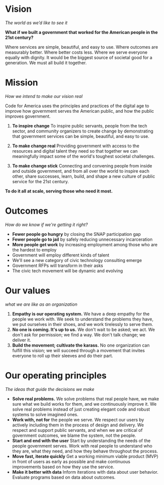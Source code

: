 # Vision
 *The world as we’d like to see it*

**What if we built a government that worked for the American people in the 21st century?**

Where services are simple, beautiful, and easy to use.
Where outcomes are measurably better.
Where better costs less.
Where we serve everyone equally with dignity.
It would be the biggest source of societal good for a generation.
We must all build it together.

# Mission
*How we intend to make our vision real*

Code for America uses the principles and practices of the digital age to improve how government serves the American public, and how the public improves government.

1. **To inspire change**
To inspire public servants, people from the tech sector, and community organizers to create change by demonstrating that government services can be simple, beautiful, and easy to use.

2. **To make change real**
Providing government with access to the resources and digital talent they need so that together we can meaningfully impact some of the world's toughest societal challenges.

3. **To make change stick**
Connecting and convening people from inside and outside government, and from all over the world to inspire each other, share successes, learn, build, and shape a new culture of public service for the 21st century.

**To do it all at scale, serving those who need it most.**

# Outcomes
*How do we know if we're getting it right?*

* **Fewer people go hungry** by closing the SNAP participation gap
* **Fewer people go to jail** by safely reducing unnecessary incarceration
* **More people get work** by increasing employment among those who are the hardest to employ
* Government will employ different kinds of talent
* We'll see a new category of civic technology consulting emerge
* Government RFPs will transform in their asks
* The civic tech movement will be dynamic and evolving

# Our values
*what we are like as an organization*

1. **Empathy is our operating system.** We have a deep empathy for the people we work with. We seek to understand the problems they have, we put ourselves in their shoes, and we work tirelessly to serve them.
2. **No one is coming. It's up to us.** We don't wait to be asked; we act. We don't ask for permission; we find a way. We don't talk change; we deliver it.
3. **Build the movement; cultivate the karass.** No one organization can fulfill this vision; we will succeed through a movement that invites everyone to roll up their sleeves and do their part.

# Our operating principles
*The ideas that guide the decisions we make*

* **Solve real problems.** We solve problems that real people have, we make sure what we build works for them, and we continuously improve it. We solve real problems instead of just creating elegant code and robust systems to solve imagined ones.
* **Work with, not for** the people we serve. We respect our users by actively including them in the process of design and delivery. We respect and support public servants, and when we are critical of government outcomes, we blame the system, not the people.
* **Start and end with the user**
Start by understanding the needs of the people government serves. Work with real people to understand who they are, what they need, and how they behave throughout the process.
* **Move fast, iterate quickly**
Get a working minimum viable product (MVP) in front of users as early as possible and make continuous improvements based on how they use the service.
* **Make it better with data**
Inform iterations with data about user behavior. Evaluate programs based on data about outcomes.
